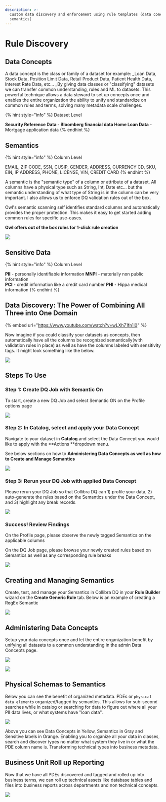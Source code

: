 ```yaml
---
description: >-
  Custom data discovery and enforcement using rule templates (data concepts and
  semantics)
---
```


# Rule Discovery

## Data Concepts

A data concept is the class or family of a dataset for example:  _Loan Data, Stock Data, Position Limit Data, Retail Product Data, Patient Health Data, Interest Rate Data, etc... _By giving data classes or "classifying" datasets we can transfer common understanding, rules and ML to datasets. This powerful technique allows a data steward to set up concepts once and enables the entire organization the ability to unify and standardize on common rules and terms, solving many metadata scale challenges.

{% hint style="info" %}
Dataset Level

**Security Reference Data **- Bloomberg financial data**                                                                      Home Loan Data** - Mortgage application data
{% endhint %}

## Semantics

{% hint style="info" %}
Column Level

EMAIL, ZIP CODE, SSN, CUSIP, GENDER, ADDRESS, CURRENCY CD, SKU, EIN, IP ADDRESS, PHONE, LICENSE, VIN, CREDIT CARD
{% endhint %}

A semantic is the "semantic type" of a column or attribute of a dataset.  All columns have a physical type such as String, Int, Date etc... but the semantic understanding of what type of String is in the column can be very important.  I also allows us to enforce DQ validation rules out of the box.&#x20;

Owl's semantic scanning self identifies standard columns and automatically provides the proper protection. This makes it easy to get started adding common rules for specific use-cases.&#x20;

**Owl offers out of the box rules for 1-click rule creation**

![](../../.gitbook/assets/auto-rules.png)

## Sensitive Data

{% hint style="info" %}
Column Level

**PII** - personally identifiable information                                                                                             **MNPI** - materially non public information\
**PCI** - credit information like a credit card number                                                                              **PHI** - Hippa medical information
{% endhint %}

## Data Discovery: The Power of Combining All Three into One Domain&#x20;

{% embed url="https://www.youtube.com/watch?v=wLXh71fn1l0" %}

Now imagine if you could classify your datasets as concepts, then automatically have all the columns be recognized semantically(with validation rules in place) as well as have the columns labeled with sensitivity tags.  It might look something like the below.

![](../../.gitbook/assets/screen-shot-2021-09-15-at-1.11.06-pm.png)

## Steps To Use

### Step 1: Create DQ Job with Semantic On

To start, create a new DQ Job and select Semantic ON on the Profile options page

![](<../../.gitbook/assets/dqjobsemanticon (1).gif>)

### Step 2: In Catalog, select and apply your Data Concept

Navigate to your dataset in **Catalog** and select the Data Concept you would like to apply with the **Actions **dropdown menu.

See below sections on how to **Administering Data Concepts **as well as how to** Create and Manage Semantics**

![](<../../.gitbook/assets/semantic-apply-dataconcept (1).gif>)

### Step 3: Rerun your DQ Job with applied Data Concept

Please rerun your DQ Job so that Collibra DQ can 1) profile your data, 2) auto-generate the rules based on the Semantics under the Data Concept, and 3) highlight any break records.

![](../../.gitbook/assets/dataconcept-rerun-job.gif)

### Success! Review Findings

On the Profile page, please observe the newly tagged Semantics on the applicable columns

On the DQ Job page, please browse your newly created rules based on Semantics as well as any corresponding rule breaks

![](../../.gitbook/assets/review-dataconcept-results.gif)

## Creating and Managing Semantics

Create, test, and manage your Semantics in Collibra DQ in your **Rule Builder** wizard on the **Create Generic Rule** tab. Below is an example of creating a RegEx Semantic

![](<../../.gitbook/assets/creating-semantic-regex (1).gif>)

## Administering Data Concepts

Setup your data concepts once and let the entire organization benefit by unifying all datasets to a common understanding in the admin Data Concepts page.&#x20;

![](../../.gitbook/assets/adding-data-concepts.gif)

![](../../.gitbook/assets/screen-shot-2021-09-15-at-1.14.42-pm.png)

## Physical Schemas to Semantics

Below you can see the benefit of organized metadata.  PDEs or `physical data elements` organized/tagged by semantics.  This allows for sub-second searches while in catalog or searching for data to figure out where all your PII data lives, or what systems have "loan data".

![](../../.gitbook/assets/screen-shot-2021-09-15-at-4.32.09-pm.png)

Above you can see Data Concepts in Yellow, Semantics in Gray and Sensitive labels in Orange.  Enabling you to organize all your data in classes, search and discover types no matter what system they live in or what the PDE column name is.  Transforming technical types into business metadata.

## Business Unit Roll up Reporting

Now that we have all PDEs discovered and tagged and rolled up into business terms, we can roll up technical assets like database tables and files into business reports across departments and non technical concepts.

![](../../.gitbook/assets/screen-shot-2021-09-15-at-5.17.14-pm.png)

